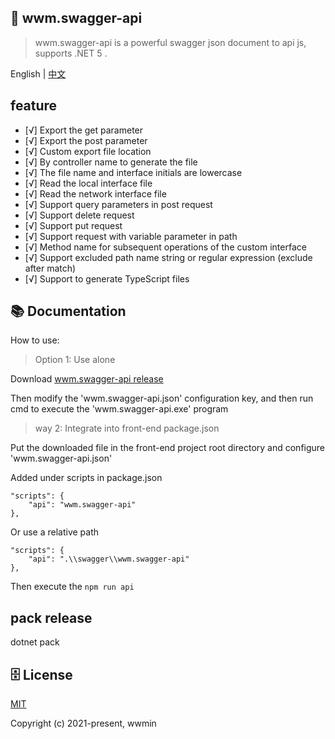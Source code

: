 ﻿## 🦄 wwm.swagger-api

> wwm.swagger-api is a powerful swagger json document to api js, supports .NET 5 .

<span>English</span> |  <a href="README.zh-CN.md">中文</a>

## feature
- [√] Export the get parameter
- [√] Export the post parameter
- [√] Custom export file location
- [√] By controller name to generate the file
- [√] The file name and interface initials are lowercase
- [√] Read the local interface file
- [√] Read the network interface file
- [√] Support query parameters in post request
- [√] Support delete request
- [√] Support put request
- [√] Support request with variable parameter in path
- [√] Method name for subsequent operations of the custom interface
- [√] Support excluded path name string or regular expression (exclude after match)
- [√] Support to generate TypeScript files

## 📚 Documentation
How to use: 

> Option 1: Use alone

Download [wwm.swagger-api release](https://github.com/wwmin/wwm.swagger-api/releases)

Then modify the 'wwm.swagger-api.json' configuration key, and then run cmd to execute the 'wwm.swagger-api.exe' program

> way 2: Integrate into front-end package.json

Put the downloaded file in the front-end project root directory and configure 'wwm.swagger-api.json'

Added under scripts in package.json
```
"scripts": {
	"api": "wwm.swagger-api"
},
```

Or use a relative path

```
"scripts": {
	"api": ".\\swagger\\wwm.swagger-api"
},
```

Then execute the `npm run api`
## pack release
dotnet pack

## 🗄 License

[MIT](https://opensource.org/licenses/MIT)

Copyright (c) 2021-present, wwmin
